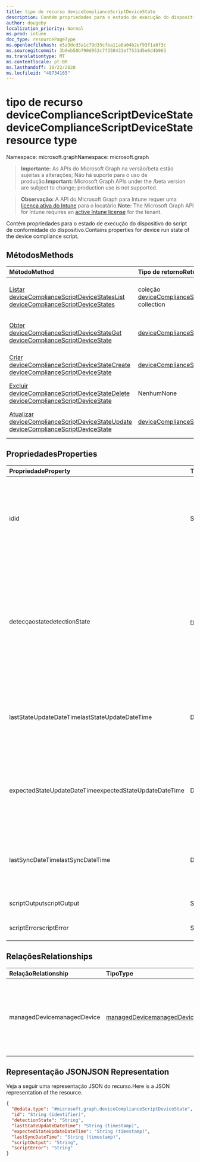 ```yaml
---
title: tipo de recurso deviceComplianceScriptDeviceState
description: Contém propriedades para o estado de execução do dispositivo do script de conformidade do dispositivo.
author: dougeby
localization_priority: Normal
ms.prod: intune
doc_type: resourcePageType
ms.openlocfilehash: e5a3dcd3a1c79d33cfba11a0a04b2ef93f1a8f3c
ms.sourcegitcommit: 3b9eb50b790d952c7f350433ef7531d5e6d4b963
ms.translationtype: MT
ms.contentlocale: pt-BR
ms.lasthandoff: 10/22/2020
ms.locfileid: "48734165"
---
```

# <a name="devicecompliancescriptdevicestate-resource-type"></a><span data-ttu-id="e9dee-103">tipo de recurso deviceComplianceScriptDeviceState</span><span class="sxs-lookup"><span data-stu-id="e9dee-103">deviceComplianceScriptDeviceState resource type</span></span>

<span data-ttu-id="e9dee-104">Namespace: microsoft.graph</span><span class="sxs-lookup"><span data-stu-id="e9dee-104">Namespace: microsoft.graph</span></span>

> <span data-ttu-id="e9dee-105">**Importante:** As APIs do Microsoft Graph na versão/beta estão sujeitas a alterações; Não há suporte para o uso de produção.</span><span class="sxs-lookup"><span data-stu-id="e9dee-105">**Important:** Microsoft Graph APIs under the /beta version are subject to change; production use is not supported.</span></span>

> <span data-ttu-id="e9dee-106">**Observação:** A API do Microsoft Graph para Intune requer uma [licença ativa do Intune](https://go.microsoft.com/fwlink/?linkid=839381) para o locatário.</span><span class="sxs-lookup"><span data-stu-id="e9dee-106">**Note:** The Microsoft Graph API for Intune requires an [active Intune license](https://go.microsoft.com/fwlink/?linkid=839381) for the tenant.</span></span>

<span data-ttu-id="e9dee-107">Contém propriedades para o estado de execução do dispositivo do script de conformidade do dispositivo.</span><span class="sxs-lookup"><span data-stu-id="e9dee-107">Contains properties for device run state of the device compliance script.</span></span>

## <a name="methods"></a><span data-ttu-id="e9dee-108">Métodos</span><span class="sxs-lookup"><span data-stu-id="e9dee-108">Methods</span></span>
|<span data-ttu-id="e9dee-109">Método</span><span class="sxs-lookup"><span data-stu-id="e9dee-109">Method</span></span>|<span data-ttu-id="e9dee-110">Tipo de retorno</span><span class="sxs-lookup"><span data-stu-id="e9dee-110">Return Type</span></span>|<span data-ttu-id="e9dee-111">Descrição</span><span class="sxs-lookup"><span data-stu-id="e9dee-111">Description</span></span>|
|:---|:---|:---|
|[<span data-ttu-id="e9dee-112">Listar deviceComplianceScriptDeviceStates</span><span class="sxs-lookup"><span data-stu-id="e9dee-112">List deviceComplianceScriptDeviceStates</span></span>](../api/intune-devices-devicecompliancescriptdevicestate-list.md)|<span data-ttu-id="e9dee-113">coleção [deviceComplianceScriptDeviceState](../resources/intune-devices-devicecompliancescriptdevicestate.md)</span><span class="sxs-lookup"><span data-stu-id="e9dee-113">[deviceComplianceScriptDeviceState](../resources/intune-devices-devicecompliancescriptdevicestate.md) collection</span></span>|<span data-ttu-id="e9dee-114">Listar Propriedades e relações dos objetos [deviceComplianceScriptDeviceState](../resources/intune-devices-devicecompliancescriptdevicestate.md) .</span><span class="sxs-lookup"><span data-stu-id="e9dee-114">List properties and relationships of the [deviceComplianceScriptDeviceState](../resources/intune-devices-devicecompliancescriptdevicestate.md) objects.</span></span>|
|[<span data-ttu-id="e9dee-115">Obter deviceComplianceScriptDeviceState</span><span class="sxs-lookup"><span data-stu-id="e9dee-115">Get deviceComplianceScriptDeviceState</span></span>](../api/intune-devices-devicecompliancescriptdevicestate-get.md)|[<span data-ttu-id="e9dee-116">deviceComplianceScriptDeviceState</span><span class="sxs-lookup"><span data-stu-id="e9dee-116">deviceComplianceScriptDeviceState</span></span>](../resources/intune-devices-devicecompliancescriptdevicestate.md)|<span data-ttu-id="e9dee-117">Leia as propriedades e as relações do objeto [deviceComplianceScriptDeviceState](../resources/intune-devices-devicecompliancescriptdevicestate.md) .</span><span class="sxs-lookup"><span data-stu-id="e9dee-117">Read properties and relationships of the [deviceComplianceScriptDeviceState](../resources/intune-devices-devicecompliancescriptdevicestate.md) object.</span></span>|
|[<span data-ttu-id="e9dee-118">Criar deviceComplianceScriptDeviceState</span><span class="sxs-lookup"><span data-stu-id="e9dee-118">Create deviceComplianceScriptDeviceState</span></span>](../api/intune-devices-devicecompliancescriptdevicestate-create.md)|[<span data-ttu-id="e9dee-119">deviceComplianceScriptDeviceState</span><span class="sxs-lookup"><span data-stu-id="e9dee-119">deviceComplianceScriptDeviceState</span></span>](../resources/intune-devices-devicecompliancescriptdevicestate.md)|<span data-ttu-id="e9dee-120">Criar um novo objeto [deviceComplianceScriptDeviceState](../resources/intune-devices-devicecompliancescriptdevicestate.md) .</span><span class="sxs-lookup"><span data-stu-id="e9dee-120">Create a new [deviceComplianceScriptDeviceState](../resources/intune-devices-devicecompliancescriptdevicestate.md) object.</span></span>|
|[<span data-ttu-id="e9dee-121">Excluir deviceComplianceScriptDeviceState</span><span class="sxs-lookup"><span data-stu-id="e9dee-121">Delete deviceComplianceScriptDeviceState</span></span>](../api/intune-devices-devicecompliancescriptdevicestate-delete.md)|<span data-ttu-id="e9dee-122">Nenhum</span><span class="sxs-lookup"><span data-stu-id="e9dee-122">None</span></span>|<span data-ttu-id="e9dee-123">Exclui [deviceComplianceScriptDeviceState](../resources/intune-devices-devicecompliancescriptdevicestate.md).</span><span class="sxs-lookup"><span data-stu-id="e9dee-123">Deletes a [deviceComplianceScriptDeviceState](../resources/intune-devices-devicecompliancescriptdevicestate.md).</span></span>|
|[<span data-ttu-id="e9dee-124">Atualizar deviceComplianceScriptDeviceState</span><span class="sxs-lookup"><span data-stu-id="e9dee-124">Update deviceComplianceScriptDeviceState</span></span>](../api/intune-devices-devicecompliancescriptdevicestate-update.md)|[<span data-ttu-id="e9dee-125">deviceComplianceScriptDeviceState</span><span class="sxs-lookup"><span data-stu-id="e9dee-125">deviceComplianceScriptDeviceState</span></span>](../resources/intune-devices-devicecompliancescriptdevicestate.md)|<span data-ttu-id="e9dee-126">Atualiza as propriedades de um objeto [deviceComplianceScriptDeviceState](../resources/intune-devices-devicecompliancescriptdevicestate.md) .</span><span class="sxs-lookup"><span data-stu-id="e9dee-126">Update the properties of a [deviceComplianceScriptDeviceState](../resources/intune-devices-devicecompliancescriptdevicestate.md) object.</span></span>|

## <a name="properties"></a><span data-ttu-id="e9dee-127">Propriedades</span><span class="sxs-lookup"><span data-stu-id="e9dee-127">Properties</span></span>
|<span data-ttu-id="e9dee-128">Propriedade</span><span class="sxs-lookup"><span data-stu-id="e9dee-128">Property</span></span>|<span data-ttu-id="e9dee-129">Tipo</span><span class="sxs-lookup"><span data-stu-id="e9dee-129">Type</span></span>|<span data-ttu-id="e9dee-130">Descrição</span><span class="sxs-lookup"><span data-stu-id="e9dee-130">Description</span></span>|
|:---|:---|:---|
|<span data-ttu-id="e9dee-131">id</span><span class="sxs-lookup"><span data-stu-id="e9dee-131">id</span></span>|<span data-ttu-id="e9dee-132">String</span><span class="sxs-lookup"><span data-stu-id="e9dee-132">String</span></span>|<span data-ttu-id="e9dee-133">Chave da entidade de estado do dispositivo de script de conformidade do dispositivo.</span><span class="sxs-lookup"><span data-stu-id="e9dee-133">Key of the device compliance script device state entity.</span></span> <span data-ttu-id="e9dee-134">Essa propriedade é somente leitura.</span><span class="sxs-lookup"><span data-stu-id="e9dee-134">This property is read-only.</span></span>|
|<span data-ttu-id="e9dee-135">detecçaostate</span><span class="sxs-lookup"><span data-stu-id="e9dee-135">detectionState</span></span>|[<span data-ttu-id="e9dee-136">runState</span><span class="sxs-lookup"><span data-stu-id="e9dee-136">runState</span></span>](../resources/intune-shared-runstate.md)|<span data-ttu-id="e9dee-137">Estado de detecção da execução do script de conformidade do dispositivo mais recente.</span><span class="sxs-lookup"><span data-stu-id="e9dee-137">Detection state from the lastest device compliance script execution.</span></span> <span data-ttu-id="e9dee-138">Os possíveis valores são: `unknown`, `success`, `fail`, `scriptError`, `pending`, `notApplicable`.</span><span class="sxs-lookup"><span data-stu-id="e9dee-138">Possible values are: `unknown`, `success`, `fail`, `scriptError`, `pending`, `notApplicable`.</span></span>|
|<span data-ttu-id="e9dee-139">lastStateUpdateDateTime</span><span class="sxs-lookup"><span data-stu-id="e9dee-139">lastStateUpdateDateTime</span></span>|<span data-ttu-id="e9dee-140">DateTimeOffset</span><span class="sxs-lookup"><span data-stu-id="e9dee-140">DateTimeOffset</span></span>|<span data-ttu-id="e9dee-141">O último carimbo de data/hora de quando o script de conformidade do dispositivo foi executado</span><span class="sxs-lookup"><span data-stu-id="e9dee-141">The last timestamp of when the device compliance script executed</span></span>|
|<span data-ttu-id="e9dee-142">expectedStateUpdateDateTime</span><span class="sxs-lookup"><span data-stu-id="e9dee-142">expectedStateUpdateDateTime</span></span>|<span data-ttu-id="e9dee-143">DateTimeOffset</span><span class="sxs-lookup"><span data-stu-id="e9dee-143">DateTimeOffset</span></span>|<span data-ttu-id="e9dee-144">O carimbo de data/hora seguinte de quando o script de conformidade do dispositivo deve ser executado</span><span class="sxs-lookup"><span data-stu-id="e9dee-144">The next timestamp of when the device compliance script is expected to execute</span></span>|
|<span data-ttu-id="e9dee-145">lastSyncDateTime</span><span class="sxs-lookup"><span data-stu-id="e9dee-145">lastSyncDateTime</span></span>|<span data-ttu-id="e9dee-146">DateTimeOffset</span><span class="sxs-lookup"><span data-stu-id="e9dee-146">DateTimeOffset</span></span>|<span data-ttu-id="e9dee-147">A última vez em que a extensão de gerenciamento do Intune foi sincronizada com o Intune</span><span class="sxs-lookup"><span data-stu-id="e9dee-147">The last time that Intune Managment Extension synced with Intune</span></span>|
|<span data-ttu-id="e9dee-148">scriptOutput</span><span class="sxs-lookup"><span data-stu-id="e9dee-148">scriptOutput</span></span>|<span data-ttu-id="e9dee-149">String</span><span class="sxs-lookup"><span data-stu-id="e9dee-149">String</span></span>|<span data-ttu-id="e9dee-150">Saída do script de detecção</span><span class="sxs-lookup"><span data-stu-id="e9dee-150">Output of the detection script</span></span>|
|<span data-ttu-id="e9dee-151">scriptError</span><span class="sxs-lookup"><span data-stu-id="e9dee-151">scriptError</span></span>|<span data-ttu-id="e9dee-152">String</span><span class="sxs-lookup"><span data-stu-id="e9dee-152">String</span></span>|<span data-ttu-id="e9dee-153">Erro do script de detecção</span><span class="sxs-lookup"><span data-stu-id="e9dee-153">Error from the detection script</span></span>|

## <a name="relationships"></a><span data-ttu-id="e9dee-154">Relações</span><span class="sxs-lookup"><span data-stu-id="e9dee-154">Relationships</span></span>
|<span data-ttu-id="e9dee-155">Relação</span><span class="sxs-lookup"><span data-stu-id="e9dee-155">Relationship</span></span>|<span data-ttu-id="e9dee-156">Tipo</span><span class="sxs-lookup"><span data-stu-id="e9dee-156">Type</span></span>|<span data-ttu-id="e9dee-157">Descrição</span><span class="sxs-lookup"><span data-stu-id="e9dee-157">Description</span></span>|
|:---|:---|:---|
|<span data-ttu-id="e9dee-158">managedDevice</span><span class="sxs-lookup"><span data-stu-id="e9dee-158">managedDevice</span></span>|[<span data-ttu-id="e9dee-159">managedDevice</span><span class="sxs-lookup"><span data-stu-id="e9dee-159">managedDevice</span></span>](../resources/intune-devices-manageddevice.md)|<span data-ttu-id="e9dee-160">O dispositivo gerenciado no qual o script de conformidade do dispositivo foi executado</span><span class="sxs-lookup"><span data-stu-id="e9dee-160">The managed device on which the device compliance script executed</span></span>|

## <a name="json-representation"></a><span data-ttu-id="e9dee-161">Representação JSON</span><span class="sxs-lookup"><span data-stu-id="e9dee-161">JSON Representation</span></span>
<span data-ttu-id="e9dee-162">Veja a seguir uma representação JSON do recurso.</span><span class="sxs-lookup"><span data-stu-id="e9dee-162">Here is a JSON representation of the resource.</span></span>
<!-- {
  "blockType": "resource",
  "keyProperty": "id",
  "@odata.type": "microsoft.graph.deviceComplianceScriptDeviceState"
}
-->
``` json
{
  "@odata.type": "#microsoft.graph.deviceComplianceScriptDeviceState",
  "id": "String (identifier)",
  "detectionState": "String",
  "lastStateUpdateDateTime": "String (timestamp)",
  "expectedStateUpdateDateTime": "String (timestamp)",
  "lastSyncDateTime": "String (timestamp)",
  "scriptOutput": "String",
  "scriptError": "String"
}
```





